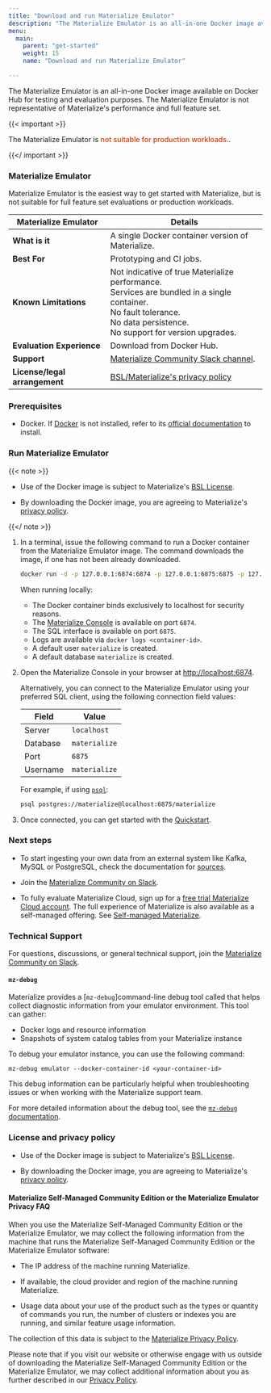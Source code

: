 ```yaml
---
title: "Download and run Materialize Emulator"
description: "The Materialize Emulator is an all-in-one Docker image available on Docker Hub, offering the fastest way to get hands-on experience with Materialize in a local environment."
menu:
  main:
    parent: "get-started"
    weight: 15
    name: "Download and run Materialize Emulator"

---
```


The Materialize Emulator is an all-in-one Docker image available on Docker Hub
for testing and evaluation purposes. The Materialize Emulator is not
representative of Materialize's performance and full feature set.

{{< important >}}

The Materialize Emulator is <redb> not suitable for production workloads.</redb>.

{{</ important >}}

### Materialize Emulator

Materialize Emulator is the easiest way to get started with Materialize, but is
not suitable for full feature set evaluations or production workloads.

| Materialize Emulator              | Details    |
|-----------------------------------|------------|
| **What is it**                    | A single Docker container version of Materialize. |
| **Best For**                       | Prototyping and CI jobs. |
| **Known Limitations**     | Not indicative of true Materialize performance. <br>Services are bundled in a single container. <br>No fault tolerance. <br>No data persistence. <br>No support for version upgrades. |
| **Evaluation Experience**          | Download from Docker Hub. |
| **Support**                        | [Materialize Community Slack channel](https://materialize.com/s/chat).|
| **License/legal arrangement**      | [BSL/Materialize's privacy policy](#license-and-privacy-policy) |

### Prerequisites

- Docker. If [Docker](https://www.docker.com/) is not installed, refer to its
[official documentation](https://docs.docker.com/get-docker/) to install.

### Run Materialize Emulator

{{< note >}}

- Use of the Docker image is subject to Materialize's [BSL License](https://github.com/MaterializeInc/materialize/blob/main/LICENSE).

- By downloading the Docker image, you are agreeing to Materialize's [privacy policy](https://materialize.com/privacy-policy/).

{{</ note >}}

1. In a terminal, issue the following command to run a Docker container from the
   Materialize Emulator image. The command downloads the image, if one has not
   been already downloaded.

   ```sh
   docker run -d -p 127.0.0.1:6874:6874 -p 127.0.0.1:6875:6875 -p 127.0.0.1:6876:6876 materialize/materialized:{{< version >}}
   ```

   When running locally:

   - The Docker container binds exclusively to localhost for security reasons.
   - The [Materialize Console](/console/) is available on port `6874`.
   - The SQL interface is available on port `6875`.
   - Logs are available via `docker logs <container-id>`.
   - A default user `materialize` is created.
   - A default database `materialize` is created.

1. <a name="materialize-emulator-connect-client"></a>

   Open the Materialize Console in your browser at [http://localhost:6874](http://localhost:6874).

   Alternatively, you can connect to the Materialize Emulator using your
   preferred SQL client, using the following connection field values:

   | Field    | Value         |
   |----------|---------------|
   | Server   | `localhost`   |
   | Database | `materialize` |
   | Port     | `6875`        |
   | Username | `materialize` |

   For example, if using [`psql`](/integrations/sql-clients/#psql):

   ```sh
   psql postgres://materialize@localhost:6875/materialize
   ```

1. Once connected, you can get started with the
   [Quickstart](/get-started/quickstart).

### Next steps

- To start ingesting your own data from an external system like Kafka, MySQL or
  PostgreSQL, check the documentation for [sources](/sql/create-source/).

- Join the [Materialize Community on Slack](https://materialize.com/s/chat).

- To fully evaluate Materialize Cloud, sign up for a [free trial Materialize
  Cloud
  account](https://materialize.com/register/?utm_campaign=General&utm_source=documentation).
  The full experience of Materialize is also available as a self-managed
  offering. See [Self-managed Materialize].

[Self-managed Materialize]: https://materialize.com/docs/self-managed/v25.2/

### Technical Support

For questions, discussions, or general technical support, join the [Materialize
Community on Slack](https://materialize.com/s/chat).

#### `mz-debug`

Materialize provides a [`mz-debug`]command-line debug tool called  that helps collect diagnostic information from your emulator environment. This tool can gather:
- Docker logs and resource information
- Snapshots of system catalog tables from your Materialize instance

To debug your emulator instance, you can use the following command:

```console
mz-debug emulator --docker-container-id <your-container-id>
```

This debug information can be particularly helpful when troubleshooting issues or when working with the Materialize support team.

For more detailed information about the debug tool, see the [`mz-debug` documentation](/integrations/mz-debug/).


### License and privacy policy

- Use of the Docker image is subject to Materialize's [BSL
  License](https://github.com/MaterializeInc/materialize/blob/main/LICENSE).

- By downloading the Docker image, you are agreeing to Materialize's
  [privacy policy](https://materialize.com/privacy-policy/).

#### Materialize Self-Managed Community Edition or the Materialize Emulator Privacy FAQ

When you use the Materialize Self-Managed Community Edition or the Materialize Emulator, we may collect the following information from the machine that runs the Materialize Self-Managed Community Edition or the Materialize Emulator software:

- The IP address of the machine running Materialize.

- If available, the cloud provider and region of the machine running
  Materialize.

- Usage data about your use of the product such as the types or quantity of
  commands you run, the number of clusters or indexes you are running, and
  similar feature usage information.

The collection of this data is subject to the [Materialize Privacy Policy](https://materialize.com/privacy-policy/).

Please note that if you visit our website or otherwise engage with us outside of
downloading the Materialize Self-Managed Community Edition or the Materialize
Emulator, we may collect additional information about you as further described
in our [Privacy Policy](https://materialize.com/privacy-policy/).

<style>
red { color: #d33902 }
redb { color: #d33902; font-weight: 500; }
</style>
